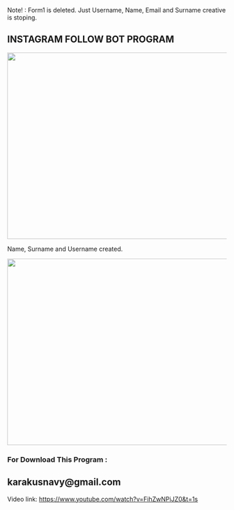 Note! : Form1 is deleted. Just Username, Name, Email and Surname creative is stoping.

<h2> INSTAGRAM FOLLOW BOT PROGRAM </h2>

<p style="text-align: center;"><img src="https://i.hizliresim.com/nW9WGa.png" alt="" width="751" height="427" /></p>

Name, Surname and Username created.

<p style="text-align: center;"><img src="https://i.hizliresim.com/vpApoD.png" alt="" width="751" height="427" /></p>



<h3> For Download This Program : <h2>karakusnavy@gmail.com</h2> </h3>


Video link: https://www.youtube.com/watch?v=FihZwNPiJZ0&t=1s
